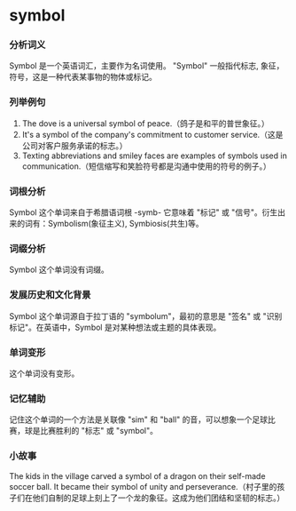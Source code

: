 # symbol

### 分析词义

  

Symbol 是一个英语词汇，主要作为名词使用。 "Symbol" 一般指代标志, 象征，符号，这是一种代表某事物的物体或标记。

  

### 列举例句

  

1.  The dove is a universal symbol of peace.（鸽子是和平的普世象征。）
2.  It's a symbol of the company's commitment to customer service.（这是公司对客户服务承诺的标志。）
3.  Texting abbreviations and smiley faces are examples of symbols used in communication.（短信缩写和笑脸符号都是沟通中使用的符号的例子。）

  

### 词根分析

  

Symbol 这个单词来自于希腊语词根 -symb- 它意味着 "标记" 或 "信号"。衍生出来的词有：Symbolism(象征主义), Symbiosis(共生)等。

  

### 词缀分析

  

Symbol 这个单词没有词缀。

  

### 发展历史和文化背景

  

Symbol 这个单词源自于拉丁语的 "symbolum"，最初的意思是 "签名" 或 "识别标记"。在英语中，Symbol 是对某种想法或主题的具体表现。

  

### 单词变形

  

这个单词没有变形。

  

### 记忆辅助

  

记住这个单词的一个方法是关联像 "sim" 和 "ball" 的音，可以想象一个足球比赛，球是比赛胜利的 "标志" 或 "symbol"。

  

### 小故事

  

The kids in the village carved a symbol of a dragon on their self-made soccer ball. It became their symbol of unity and perseverance.（村子里的孩子们在他们自制的足球上刻上了一个龙的象征。这成为他们团结和坚韧的标志。）

